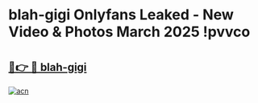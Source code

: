 # blah-gigi Onlyfans Leaked - New Video & Photos March 2025 !pvvco

# <h2><a href="https://2m1fu2.iuczelnia.edu.pl?title=blah-gigi&ref=pvvco">🔗👉 🔴 blah-gigi</a></h2>

[![acn](https://github.com/user-attachments/assets/0f9c940e-d8b0-45ae-aac7-cd30a18b3e1c)](https://2m1fu2.iuczelnia.edu.pl?title=blah-gigi&ref=pvvco)

